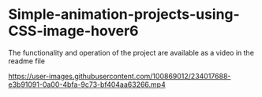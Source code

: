 # Simple-animation-projects-using-CSS-image-hover6
The functionality and operation of the project are available as a video in the readme file


https://user-images.githubusercontent.com/100869012/234017688-e3b91091-0a00-4bfa-9c73-bf404aa63266.mp4

